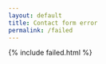 ```yaml
---
layout: default
title: Contact form error
permalink: /failed
---
```


{% include failed.html %}